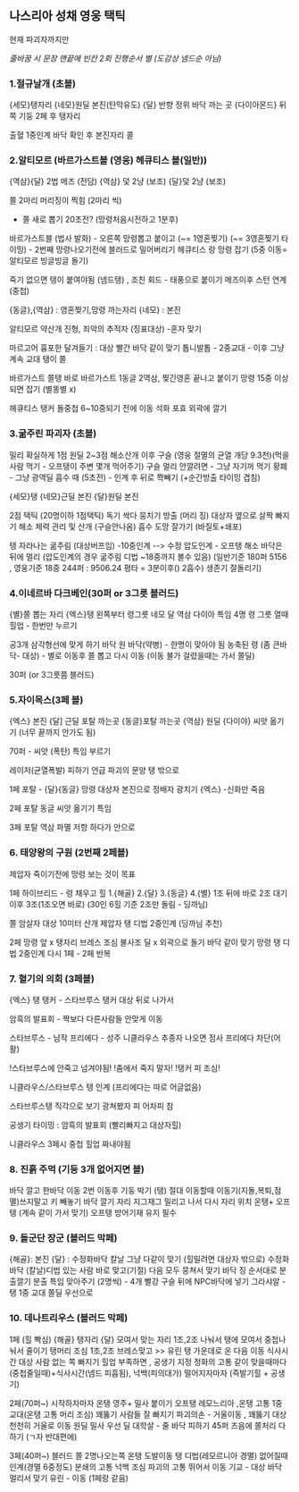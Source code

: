 ## 나스리아 성채 영웅 택틱  

현재 파괴자까지만 

*줄바꿈 시 문장 맨끝에 빈칸 2회*
*진행순서 별 (도감상 넴드순 아님)*

### 1.절규날개 (초블)

{세모}탱자리 {네모}원딜 본진(탄막유도)
{달} 반향 정위 바닥 까는 곳
{다이아몬드} 뒤쪽 기둥 2페 후 탱자리

출혈 1중인계
바닥 확인 후 본진자리 콜


### 2.알티모르 (바르가스트블 (영웅) 헤큐티스 블(일반))
{역삼}{달} 2법 메즈 (전담)
{역삼} 덫 2냥 (보조)
{달}덫 2냥 (보조)

쫄 2마리 머리징이 찍힘 (2마리 씩)
- 쫄 새로 뽑기 20초전? (망령처음시전하고 1분후) 

바르가스트블 (법사 발화) - 오른쪽 망령뽑고 붙이고 (~= 1영혼찢기)
(~= 3영혼찢기  타이밍) - 2번째 망령나오기전에 블러드로 밀어버리기
헤큐티스 랑 망령 잡기 (5중 이동= 알티모르 빙글빙글 돌기)



죽기 없으면 탱이 붙여야됨 (넴드탱) , 조친 회드 - 태풍으로 붙이기
메즈이후 스턴 연계 (중첩)

{동글},{역삼} : 영혼찢기,망령 까는자리
{네모} : 본진

알티모르
약산개 진형, 죄악의 추적자 (징표대상) -혼자 맞기

마르고어
흉포한 달겨들기 : 대상 빨간 바닥 같이 맞기
톱니발톱 - 2중교대 - 이후 그냥 계속 교대 탱이 쫄

바르가스트
쫄탱 바로 바르가스트 1동글 2역삼, 찢긴영혼 끝나고 붙이기
망령 15중 이상되면 잡기 (별똥별 x)

헤큐티스
탱커 돌중첩 6~10중되기 전에 이동
석화 포효 외곽에 깔기

### 3.굶주린 파괴자 (초블)

밀리 확실하게 1점
원딜 2~3점
해소산개 이후 구슬 (영웅 절멸의 균열 개당 9.3천)(먹을사람 먹기 - 오프탱이 주변 몇개 먹어주기)
구슬 멀리 안깔려면 - 그냥 자기꺼 먹기
황폐 - 그냥 광역딜
흡수 때 (5초전) - 인계 후 뒤로 쫙빼기 (+순간방출 타이밍 겹침)

{세모}탱
{네모}근딜 본진
{달}원딜 본진

2점 택틱 (20명이하 1점택틱)
독기 싹다 뭉치기
방출 (머리 징) 대상자 옆으로 살짝 빠지기
해소 체력 관리 및 산개 (구슬안나옴)
흡수 도망 잘가기 (바질토+쇄포)

탱 자라나는 굶주림 (대상버프임) -10중인계 --> 수정 압도인계 - 오프탱 해소 바닥은 뒤에 멀리
(압도인계의 경우 굶주림 디법 ~18중까지 볼수 있음)
(일반기준 180퍼 5156 , 영웅기준 18중 244퍼 : 9506.24 평타 = 3분이후() 2흡수) 생존기 잘돌리기)

### 4.이네르바 다크베인(30퍼 or 3그릇 블러드)

{별}쫄 뽑는 자리
{엑스}탱
왼쪽부터 령그릇 네모 달 역삼 다이아 특임 4명
령 그릇 열때 힐업 - 한번만 누르기

공3개 삼각형선에 맞게 하기
바닥 원 바닥(약병) - 한명이 맞아야 됨
농축된 령 (좀 큰바닥- 대상) - 별로 이동후 쫄 뽑고 다시 이동
(이동 불가 걸렸을때는 가서 쫄딜)

30퍼 (or 3그릇쯤 블러드)

### 5.자이목스(3페 블)

{엑스} 본진
{달] 근딜 포탈 까는곳
{동글}포탈 까는곳
{역삼} 원딜
{다이야} 씨앗 옮기기 (너무 끝까지 안가도 됨)

70퍼 - 씨앗 (폭탄) 특임 부르기

레이저(균열폭발) 피하기 언급
파괴의 문양 탱 밖으로

1페
포탈 - {달}{동글}
망령 대상자 본진으로 정배자 광치기 {엑스} -신화만 죽음

2페
포탈 동글
씨앗 옮기기 특임

3페
포탈 역삼
파멸 저항 하다가 안으로

### 6. 태양왕의 구원 (2번째 2페블)

제압자 죽이기전에 망령 보는 것이 목표

1페
하이브리드 - 령 채우고 힐
1.{해골} 2.{달} 3.{동글} 4.{별}
1조 뒤에 바로 2조 대기 이후 3조(1조오면 바로)
(30인 6힐 기준 2조만 돌림 - 딩까님)

쫄
암살자 대상 10미터 산개
제압자 탱 디법 2중인계 (딩까님 추천)

2페
망령 앞 x 탱자리 브레스 조심
불사조 딜 x 외곽으로 돌기
바닥 같이 맞기
망령 탱 디법 2중인계
다시 1페 - 2페 반복

### 7. 혈기의 의회 (3페블)

{엑스} 탱
탱커 - 스타브루스 탱커 대상 뒤로 나가서

암흑의 발표회 - 짝보다 다른사람들 안맞게 이동

스타브루스 - 남작 프리에다 - 성주 니클라우스
추종자 나오면 점사
프리에다 차단(어활)

!스타브루스에 안죽고 넘겨야됨!
!춤에서 죽지 말자!
!탱커 피 조심!

니클라우스/스타브루스 탱 인계 (프리에다는 따로 어글없음)

스타브루스탱 직각으로 보기
광쳐봤자 피 어차피 참

공생기 타이밍 : 암흑의 발표회 (빨리빠지고 대상자힐)

니클라우스 3페시 중첩 힐업 짜내야됨

### 8. 진흙 주먹 (기둥 3개 없어지면 블)

바닥 깔고 한바닥 이동 2번 이동후 기둥 박기 (탱)
절대 이동할때 이동기(지돌,복퇴,점멸)쓰지말고 키 빼놓기
바닥 깔기 자리 지그재그
밀리고 나서 다시 자리 위치
온탱+ 오프탱 (계속 같이 가서 맞기)
오프탱 방어기재 유지 필수

### 9. 돌군단 장군 (블러드 막페)

{해골}: 본진
{달} : 수정화바닥
칼날 그냥 다같이 맞기 (힐밀려면 대상자 밖으로)
수정화 바닥 (칼날)디법 있는 사람 바로 맞고(기절) 다음 모두 뭉쳐서 맞기
바닥 징 순서대로 분출깔기
분출 특임 맞아주기 (2명씩) - 4개
빨강 구슬 뒤에 NPC바닥에 넣기 그라샤알 - 탱 1중 교대 쫄딜 우선으로

### 10. 데나트리우스 (블러드 막페)

1페 (힐 빡심)
{해골} 탱자리
{달} 모여서 맞는 자리
1조,2조 나눠서 탱에 모여서 중첩나눠서 줄이기
탱머리 조심
1조,2조 브레스맞고 >> 유린 탱 가운데로 온 다음 이동
식사시간 대상 사람 없는 쪽 빠지기
힐업 부족하면 , 공생기 지정
정화의 고통 같이 맞을때마다(중첩줄일때)+식사시간(넴드 피흡됨), 넉백(피의대가) 떨어지자마자 (즉발기힐 + 공생기)

2페(70퍼~)
시작하자마자 온탱 영주+ 밀사 붙이기
오프탱 레모느리아 ,온탱 고통 1중 교대(온탱 고통 머리 조심)
꽤뚫기 사람들 잘 빠지기
파괴의손 - 거울이동 , 꽤뚫기 대상 천천히 거울로 이동
원딜 밀사 우선 딜
대학살 - 줄 바닥 피하기
45퍼 즈음에 쫄처리 다하기 (ㄱ자 반대편에)

3페(40퍼~) 블러드
쫄 2명나오는쪽 온탱 도발이동
탱 디법(레모르니아 경멸) 없어질때 인계(경멸 6중정도)
분쇄의 고통 넉백 조심
파괴의 고통 뛰어서 이동
기교 - 대상 바닥 멀리서 맞기
유린 - 이동 (1페랑 같음)
